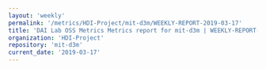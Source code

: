 ```yaml
---
layout: 'weekly'
permalink: '/metrics/HDI-Project/mit-d3m/WEEKLY-REPORT-2019-03-17'
title: 'DAI Lab OSS Metrics Metrics report for mit-d3m | WEEKLY-REPORT-2019-03-17'
organization: 'HDI-Project'
repository: 'mit-d3m'
current_date: '2019-03-17'
---
```

